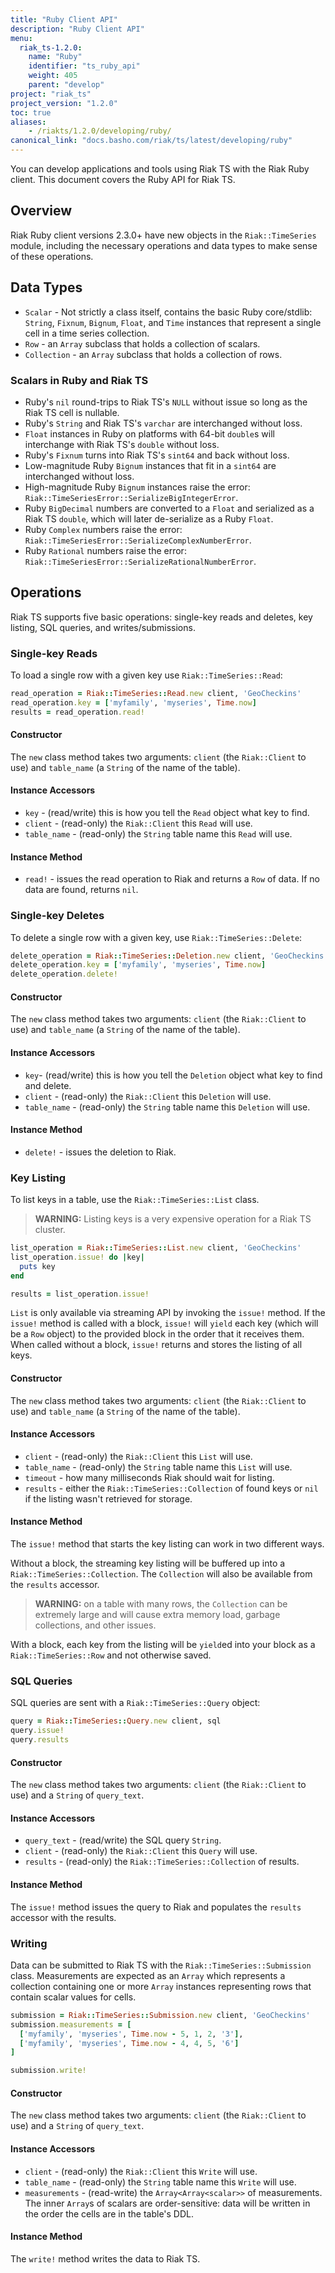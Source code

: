 ```yaml
---
title: "Ruby Client API"
description: "Ruby Client API"
menu:
  riak_ts-1.2.0:
    name: "Ruby"
    identifier: "ts_ruby_api"
    weight: 405
    parent: "develop"
project: "riak_ts"
project_version: "1.2.0"
toc: true
aliases:
    - /riakts/1.2.0/developing/ruby/
canonical_link: "docs.basho.com/riak/ts/latest/developing/ruby"
---
```


You can develop applications and tools using Riak TS with the Riak Ruby client.
This document covers the Ruby API for Riak TS.

## Overview

Riak Ruby client versions 2.3.0+ have new objects in the
`Riak::TimeSeries` module, including the necessary operations and data types
to make sense of these operations.

## Data Types

* `Scalar` - Not strictly a class itself, contains the basic Ruby core/stdlib: `String`, `Fixnum`, `Bignum`, `Float`, and `Time` instances that represent a
single cell in a time series collection.
* `Row` - an `Array` subclass that holds a collection of scalars.
* `Collection` -  an `Array` subclass that holds a collection of rows.

### Scalars in Ruby and Riak TS

* Ruby's `nil` round-trips to Riak TS's `NULL` without issue so long as the Riak TS cell is nullable.
* Ruby's `String` and Riak TS's `varchar` are interchanged without loss.
* `Float` instances in Ruby on platforms with 64-bit `double`s will interchange with Riak TS's `double` without loss.
* Ruby's `Fixnum` turns into Riak TS's `sint64` and back without loss.
* Low-magnitude Ruby `Bignum` instances that fit in a `sint64` are interchanged without loss.
* High-magnitude Ruby `Bignum` instances raise the error: `Riak::TimeSeriesError::SerializeBigIntegerError`.
* Ruby `BigDecimal` numbers are converted to a `Float` and serialized as a Riak
TS `double`, which will later de-serialize as a Ruby `Float`.
* Ruby `Complex` numbers raise the error: 
`Riak::TimeSeriesError::SerializeComplexNumberError`.
* Ruby `Rational` numbers raise the error: 
`Riak::TimeSeriesError::SerializeRationalNumberError`.


## Operations

Riak TS supports five basic operations: single-key reads and deletes, key
listing, SQL queries, and writes/submissions.


### Single-key Reads

To load a single row with a given key use `Riak::TimeSeries::Read`:

```ruby
read_operation = Riak::TimeSeries::Read.new client, 'GeoCheckins'
read_operation.key = ['myfamily', 'myseries', Time.now]
results = read_operation.read!
```

#### Constructor

The `new` class method takes two arguments: `client` (the `Riak::Client` to use) and `table_name` (a `String` of the name of the table).

#### Instance Accessors

* `key` - (read/write) this is how you tell the `Read` object what key to find.
* `client` - (read-only) the `Riak::Client` this `Read` will use.
* `table_name` - (read-only) the `String` table name this `Read` will use.

#### Instance Method

* `read!` - issues the read operation to Riak and returns a `Row` of data. If
no data are found, returns `nil`.


### Single-key Deletes

To delete a single row with a given key, use `Riak::TimeSeries::Delete`:

```ruby
delete_operation = Riak::TimeSeries::Deletion.new client, 'GeoCheckins'
delete_operation.key = ['myfamily', 'myseries', Time.now]
delete_operation.delete!
```

#### Constructor

The `new` class method takes two arguments: `client` (the `Riak::Client` to use)
and `table_name` (a `String` of the name of the table).

#### Instance Accessors

* `key`-  (read/write) this is how you tell the `Deletion` object what key to find
and delete.
* `client` - (read-only) the `Riak::Client` this `Deletion` will use.
* `table_name` -  (read-only) the `String` table name this `Deletion` will use.

#### Instance Method

* `delete!` - issues the deletion to Riak.


### Key Listing

To list keys in a table, use the `Riak::TimeSeries::List` class.

>**WARNING:** Listing keys is a very expensive operation for a Riak TS cluster.

```ruby
list_operation = Riak::TimeSeries::List.new client, 'GeoCheckins'
list_operation.issue! do |key|
  puts key
end

results = list_operation.issue!
```

`List` is only available via streaming API by invoking the `issue!` method. If the `issue!` method is called with a block, `issue!` will `yield` each key (which will be a `Row` object) to the provided block in the order that it receives them. When called without a block, `issue!` returns and stores the listing of all keys.

#### Constructor

The `new` class method takes two arguments: `client` (the `Riak::Client` to use)
and `table_name` (a `String` of the name of the table).

#### Instance Accessors

* `client` - (read-only) the `Riak::Client` this `List` will use.
* `table_name` - (read-only) the `String` table name this `List` will use.
* `timeout` - how many milliseconds Riak should wait for listing.
* `results` - either the `Riak::TimeSeries::Collection` of found keys or `nil` if
the listing wasn't retrieved for storage.

#### Instance Method

The `issue!` method that starts the key listing can work in two different ways.

Without a block, the streaming key listing will be buffered up into a
`Riak::TimeSeries::Collection`. The `Collection` will also be available from the
`results` accessor. 

>**WARNING:** on a table with many rows, the `Collection` can
be extremely large and will cause extra memory load, garbage collections, and
other issues.

With a block, each key from the listing will be `yield`ed into your block as a
`Riak::TimeSeries::Row` and not otherwise saved.

### SQL Queries

SQL queries are sent with a `Riak::TimeSeries::Query` object:

```ruby
query = Riak::TimeSeries::Query.new client, sql
query.issue!
query.results
```

#### Constructor

The `new` class method takes two arguments: `client` (the `Riak::Client` to use)
and a `String` of `query_text`.

#### Instance Accessors

* `query_text` - (read/write) the SQL query `String`.
* `client` - (read-only) the `Riak::Client` this `Query` will use.
* `results` - (read-only) the `Riak::TimeSeries::Collection` of results.

#### Instance Method

The `issue!` method issues the query to Riak and populates the `results`
accessor with the results.


### Writing

Data can be submitted to Riak TS with the `Riak::TimeSeries::Submission` class.
Measurements are expected as an `Array` which represents a collection containing
one or more `Array` instances representing rows that contain scalar values for cells.

```ruby
submission = Riak::TimeSeries::Submission.new client, 'GeoCheckins'
submission.measurements = [
  ['myfamily', 'myseries', Time.now - 5, 1, 2, '3'],
  ['myfamily', 'myseries', Time.now - 4, 4, 5, '6']
]

submission.write!
```

#### Constructor

The `new` class method takes two arguments: `client` (the `Riak::Client` to use) 
and a `String` of `query_text`.

#### Instance Accessors

* `client` - (read-only) the `Riak::Client` this `Write` will use.
* `table_name` - (read-only) the `String` table name this `Write` will use.
* `measurements` - (read-write) the `Array<Array<scalar>>` of measurements. The
inner `Array`s of scalars are order-sensitive: data will be written in the order
the cells are in the table's DDL.

#### Instance Method

The `write!` method writes the data to Riak TS.